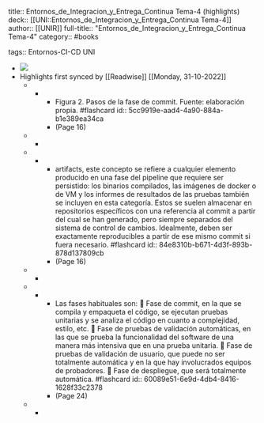 title:: Entornos_de_Integracion_y_Entrega_Continua Tema-4 (highlights)
deck:: [[UNI::Entornos_de_Integracion_y_Entrega_Continua Tema-4]]
author:: [[UNIR]]
full-title:: "Entornos_de_Integracion_y_Entrega_Continua Tema-4"
category:: #books

tags:: Entornos-CI-CD UNI

- ![](https://readwise-assets.s3.amazonaws.com/media/uploaded_book_covers/profile_22942/b0518fce-a66f-4dbf-a68e-f7dfff19cbad.jpg)
- Highlights first synced by [[Readwise]] [[Monday, 31-10-2022]]
	- -
		- Figura 2. Pasos de la fase de commit. Fuente: elaboración propia. #flashcard
		  id:: 5cc9919e-aad4-4a90-884a-b1e389ea34ca
		- (Page 16)
	- -
	- -
		- artifacts,  este  concepto  se  refiere  a  cualquier elemento producido en una fase del pipeline que requiere ser persistido: los binarios compilados,  las  imágenes  de  docker  o  de  VM  y  los  informes  de  resultados  de  las pruebas  también  se  incluyen  en  esta  categoría.  Estos  se  suelen  almacenar  en repositorios  específicos  con  una  referencia  al  commit  a  partir  del  cual  se  han generado, pero siempre separados del sistema de control de cambios. Idealmente, deben  ser  exactamente  reproducibles  a  partir  de  ese  mismo  commit  si  fuera necesario. #flashcard
		  id:: 84e8310b-b671-4d3f-893b-878d137809cb
		- (Page 16)
	- -
	- -
		- Las fases habituales son:   Fase de commit, en la que se compila y empaqueta el código, se ejecutan pruebas unitarias y se analiza el código en cuanto a complejidad, estilo, etc.   Fase de pruebas de validación automáticas, en las que se prueba la funcionalidad del software de una manera más intensiva que en una prueba unitaria.   Fase  de  pruebas  de  validación  de  usuario,  que  puede  no  ser  totalmente automática y en la que hay involucrados equipos de probadores.   Fase de despliegue, que será totalmente automática. #flashcard
		  id:: 60089e51-6e9d-4db4-8416-1628f33c2378
		- (Page 24)
	- -